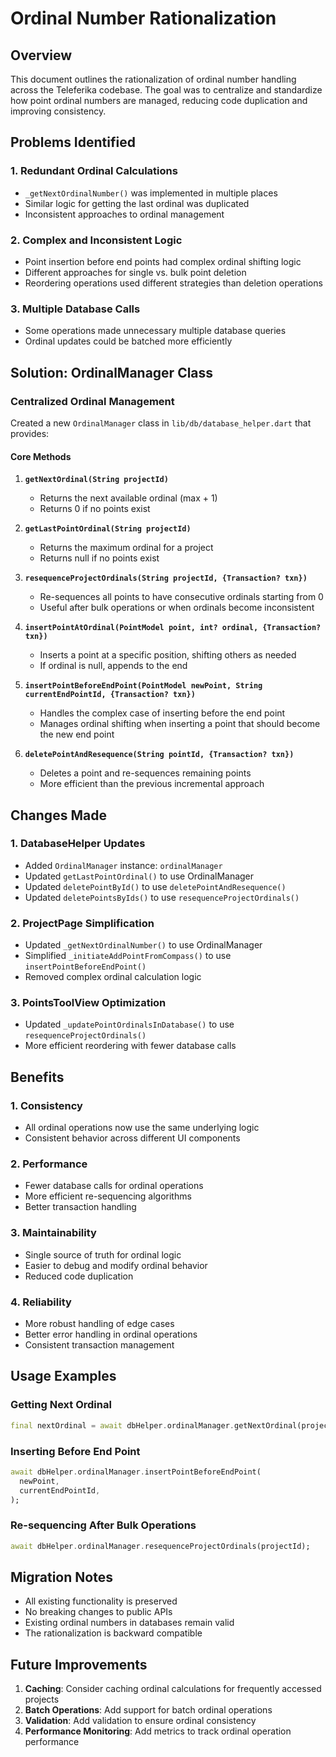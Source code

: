 # Ordinal Number Rationalization

## Overview

This document outlines the rationalization of ordinal number handling across the Teleferika codebase. The goal was to centralize and standardize how point ordinal numbers are managed, reducing code duplication and improving consistency.

## Problems Identified

### 1. **Redundant Ordinal Calculations**
- `_getNextOrdinalNumber()` was implemented in multiple places
- Similar logic for getting the last ordinal was duplicated
- Inconsistent approaches to ordinal management

### 2. **Complex and Inconsistent Logic**
- Point insertion before end points had complex ordinal shifting logic
- Different approaches for single vs. bulk point deletion
- Reordering operations used different strategies than deletion operations

### 3. **Multiple Database Calls**
- Some operations made unnecessary multiple database queries
- Ordinal updates could be batched more efficiently

## Solution: OrdinalManager Class

### Centralized Ordinal Management

Created a new `OrdinalManager` class in `lib/db/database_helper.dart` that provides:

#### Core Methods

1. **`getNextOrdinal(String projectId)`**
   - Returns the next available ordinal (max + 1)
   - Returns 0 if no points exist

2. **`getLastPointOrdinal(String projectId)`**
   - Returns the maximum ordinal for a project
   - Returns null if no points exist

3. **`resequenceProjectOrdinals(String projectId, {Transaction? txn})`**
   - Re-sequences all points to have consecutive ordinals starting from 0
   - Useful after bulk operations or when ordinals become inconsistent

4. **`insertPointAtOrdinal(PointModel point, int? ordinal, {Transaction? txn})`**
   - Inserts a point at a specific position, shifting others as needed
   - If ordinal is null, appends to the end

5. **`insertPointBeforeEndPoint(PointModel newPoint, String currentEndPointId, {Transaction? txn})`**
   - Handles the complex case of inserting before the end point
   - Manages ordinal shifting when inserting a point that should become the new end point

6. **`deletePointAndResequence(String pointId, {Transaction? txn})`**
   - Deletes a point and re-sequences remaining points
   - More efficient than the previous incremental approach

## Changes Made

### 1. **DatabaseHelper Updates**
- Added `OrdinalManager` instance: `ordinalManager`
- Updated `getLastPointOrdinal()` to use OrdinalManager
- Updated `deletePointById()` to use `deletePointAndResequence()`
- Updated `deletePointsByIds()` to use `resequenceProjectOrdinals()`

### 2. **ProjectPage Simplification**
- Updated `_getNextOrdinalNumber()` to use OrdinalManager
- Simplified `_initiateAddPointFromCompass()` to use `insertPointBeforeEndPoint()`
- Removed complex ordinal calculation logic

### 3. **PointsToolView Optimization**
- Updated `_updatePointOrdinalsInDatabase()` to use `resequenceProjectOrdinals()`
- More efficient reordering with fewer database calls

## Benefits

### 1. **Consistency**
- All ordinal operations now use the same underlying logic
- Consistent behavior across different UI components

### 2. **Performance**
- Fewer database calls for ordinal operations
- More efficient re-sequencing algorithms
- Better transaction handling

### 3. **Maintainability**
- Single source of truth for ordinal logic
- Easier to debug and modify ordinal behavior
- Reduced code duplication

### 4. **Reliability**
- More robust handling of edge cases
- Better error handling in ordinal operations
- Consistent transaction management

## Usage Examples

### Getting Next Ordinal
```dart
final nextOrdinal = await dbHelper.ordinalManager.getNextOrdinal(projectId);
```

### Inserting Before End Point
```dart
await dbHelper.ordinalManager.insertPointBeforeEndPoint(
  newPoint,
  currentEndPointId,
);
```

### Re-sequencing After Bulk Operations
```dart
await dbHelper.ordinalManager.resequenceProjectOrdinals(projectId);
```

## Migration Notes

- All existing functionality is preserved
- No breaking changes to public APIs
- Existing ordinal numbers in databases remain valid
- The rationalization is backward compatible

## Future Improvements

1. **Caching**: Consider caching ordinal calculations for frequently accessed projects
2. **Batch Operations**: Add support for batch ordinal operations
3. **Validation**: Add validation to ensure ordinal consistency
4. **Performance Monitoring**: Add metrics to track ordinal operation performance 